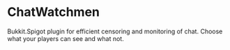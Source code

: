 # ChatWatchmen
 Bukkit.Spigot plugin for efficient censoring and monitoring of chat. Choose what your players can see and what not.
